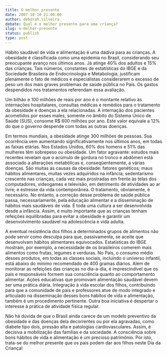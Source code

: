 ```yaml
---
title: O melhor presente
date: 2007-10-10 21:00:00
author: deborah.silveira
debate: Qual é o melhor presente para uma criança?
slug: o-melhor-presente
status: publish 
type: post
---
```


Hábito saudável de vida e alimentação é uma dádiva para as crianças. A obesidade é classificada como uma epidemia no Brasil, considerando seu preocupante avanço nos últimos anos. Já atinge 40% dos adultos e 15% das crianças. Tais números, constantes de estatísticas do IBGE e da Sociedade Brasileira de Endocrinologia e Metabologia, justificam plenamente o fato de médicos e especialistas considerarem o excesso de peso um dos mais graves problemas de saúde pública no País. Os gastos despendidos nos tratamentos referendam essa avaliação.  
  
Um bilhão e 100 milhões de reais por ano é o montante relativo às internações hospitalares, consultas médicas e remédios para o tratamento da obesidade e doenças a ela relacionadas. A internação dos pacientes acometidos por esses males, somente no âmbito do Sistema Único de Saúde (SUS), consome R$ 600 milhões por ano. Este valor equivale a 12% do que o governo despende com todas as outras doenças.  
  
Em termos mundiais, a obesidade atinge 300 milhões de pessoas. Sua ocorrência vem aumentando significativamente nos últimos anos, em todas as faixas etárias. Nos Estados Unidos, 60% dos homens e 51% das mulheres têm sobrepeso ou obesidade. Um fator agravante: estudos mais recentes revelam que o acúmulo de gordura no tronco e abdômen está associado a alterações metabólicas e, conseqüentemente, a várias doenças. São muitas as causas da obesidade: fatores genéticos; maus hábitos alimentares, muitas vezes adquiridos na infância; sedentarismo crescente nas crianças, cada vez mais prostradas em frente às telas dos computadores, videogames e televisão, em detrimento de atividades ao ar livre; e estresse da vida contemporânea. O tratamento, obviamente, é necessário. No entanto, a correção desse problema de saúde pública passa, necessariamente, pela educação alimentar e a disseminação de hábitos mais saudáveis de vida. É toda uma cultura a ser desenvolvida desde a infância. Assim, é muito importante que as crianças tenham refeições equilibradas para evitar a obesidade e garantir um desenvolvimento saudável na adolescência e vida adulta.  
  
A eventual resistência dos filhos a determinados grupos de alimentos não pode servir como desculpa para que, passivamente, se aceite que desenvolvam hábitos alimentares equivocados. Estatísticas do IBGE mostram, por exemplo, a necessidade de os brasileiros comerem mais alimentos como frutas, legumes e verduras. No País, o consumo médio desses produtos, em todas as classes sociais, incluindo o universo infantil, está abaixo do mínimo recomendado de 400 gramas diários. Além de monitorar as refeições das crianças no dia-a-dia, é imprescindível que os pais e responsáveis formem sua consciência quanto ao comportamento alimentar. Ações educativas que promovam alimentação saudável devem ser uma prática diária. Integração à vida escolar dos filhos, contribuindo para que a comunidade de pais e professores atue de modo integrado e articulado na disseminação desses bons hábitos de vida e alimentação, também é um procedimento pertinente. Outra boa iniciativa é despertar o interesse à prática de atividade física regular.  
  
Não há dúvida de que o Brasil ainda carece de um modelo preventivo da obesidade e das doenças dela decorrentes ou por ela agravadas, como diabete tipo dois, pressão alta e patologias cardiovasculares. Assim, é decisiva a mobilização das famílias e da sociedade. A consciência sobre bons hábitos de vida e alimentação é um precioso patrimônio. Por isto, trata-se do melhor presente que os pais podem dar aos filhos neste Dia da Criança!


